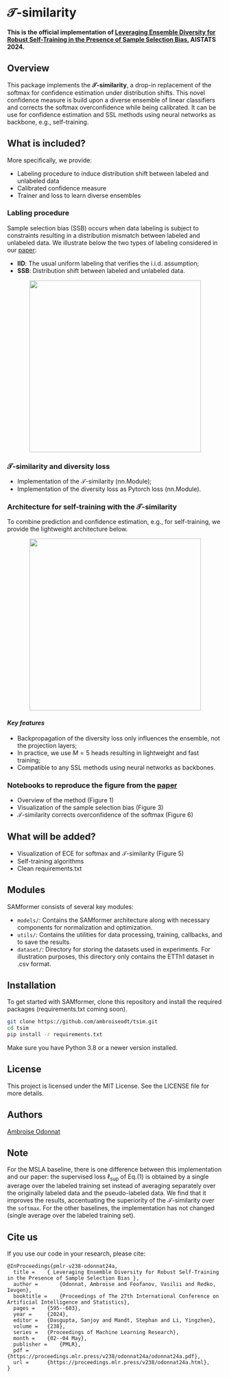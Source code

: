 # $\mathcal{T}$-similarity
**This is the official implementation of [Leveraging Ensemble Diversity for Robust Self-Training in the Presence of Sample Selection Bias](https://arxiv.org/pdf/2310.14814), AISTATS 2024.**

## Overview
This package implements the **$\mathcal{T}$-similarity**, a drop-in replacement of the softmax for confidence estimation under distribution shifts. This novel confidence measure is build upon a diverse ensemble of linear classifiers and corrects the softmax overconfidence while being calibrated. It can be use for confidence estimation and SSL methods using neural networks as backbone, e.g., self-training. 

## What is included?
More specifically, we provide:
- Labeling procedure to induce distribution shift between labeled and unlabeled data
- Calibrated confidence measure
- Trainer and loss to learn diverse ensembles

### Labling procedure
Sample selection bias (SSB) occurs when data labeling is subject to constraints resulting in a distribution mismatch between labeled and unlabeled data.
We illustrate below the two types of labeling considered in our [paper](https://arxiv.org/pdf/2310.14814):
- **IID**: The usual uniform labeling that verifies the i.i.d. assumption;
- **SSB**: Distribution shift between labeled and unlabeled data.

<p align="center">
  <img src="https://github.com/ambroiseodt/tsim/assets/64415312/ebb2980d-b4e8-49b2-8f45-b8e1be8cea1c" width="400">
</p>

### $\mathcal{T}$-similarity and diversity loss
- Implementation of the $\mathcal{T}$-similarity (nn.Module);
- Implementation of the diversity loss as Pytorch loss (nn.Module).

### Architecture for self-training with the $\mathcal{T}$-similarity 
To combine prediction and confidence estimation, e.g., for self-training, we provide the lightweight architecture below.
        
<p align="center">
  <img src="https://github.com/ambroiseodt/tsim/assets/64415312/797cdfff-0621-420f-bc65-100a50f140cb" width="400">
</p>

#### *Key features*
- Backpropagation of the diversity loss only influences the ensemble, not the projection layers;
- In practice, we use $M=5$ heads resulting in lightweight and fast training;
- Compatible to any SSL methods using neural networks as backbones.

### Notebooks to reproduce the figure from the [paper](https://arxiv.org/pdf/2310.14814)
- Overview of the method (Figure 1)
- Visualization of the sample selection bias (Figure 3)
- $\mathcal{T}$-similarity corrects overconfidence of the softmax (Figure 6)

## What will be added?
- Visualization of ECE for softmax and $\mathcal{T}$-similarity (Figure 5)
- Self-training algorithms
- Clean requirements.txt

## Modules
SAMformer consists of several key modules:
- `models/`: Contains the SAMformer architecture along with necessary components for normalization and optimization.
- `utils/`: Contains the utilities for data processing, training, callbacks, and to save the results.
- `dataset/`: Directory for storing the datasets used in experiments. For illustration purposes, this directory only contains the ETTh1 dataset in .csv format. 

## Installation
To get started with SAMformer, clone this repository and install the required packages (requirements.txt coming soon).

```bash
git clone https://github.com/ambroiseodt/tsim.git
cd tsim
pip install -r requirements.txt
```
Make sure you have Python 3.8 or a newer version installed.

## License
This project is licensed under the MIT License. See the LICENSE file for more details.

## Authors
[Ambroise Odonnat](https://ambroiseodt.github.io/) 

## Note
For the MSLA baseline, there is one difference between this implementation and our paper: the supervised loss $\ell_\mathrm{sup}$ of Eq.(1) is obtained by a single average over the labeled training set instead of averaging separately over the originally labeled data and the pseudo-labeled data. We find that it improves the results, accentuating the superiority of the $\mathcal{T}$-similarity over the $\texttt{softmax}$. For the other baselines, the implementation has not changed (single average over the labeled training set).

## Cite us
If you use our code in your research,  please cite:

```
@InProceedings{pmlr-v238-odonnat24a,
  title = 	 { Leveraging Ensemble Diversity for Robust Self-Training in the Presence of Sample Selection Bias },
  author =       {Odonnat, Ambroise and Feofanov, Vasilii and Redko, Ievgen},
  booktitle = 	 {Proceedings of The 27th International Conference on Artificial Intelligence and Statistics},
  pages = 	 {595--603},
  year = 	 {2024},
  editor = 	 {Dasgupta, Sanjoy and Mandt, Stephan and Li, Yingzhen},
  volume = 	 {238},
  series = 	 {Proceedings of Machine Learning Research},
  month = 	 {02--04 May},
  publisher =    {PMLR},
  pdf = 	 {https://proceedings.mlr.press/v238/odonnat24a/odonnat24a.pdf},
  url = 	 {https://proceedings.mlr.press/v238/odonnat24a.html},
}
```



